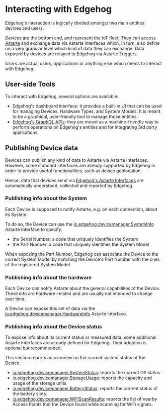# Interacting with Edgehog

Edgehog's interaction is logically divided amongst two main entities: devices and users.

_Devices_ are the bottom end, and represent the IoT fleet. They can access
[Astarte](https://github.com/astarte-platform/astarte) and exchange data via Astarte Interfaces
which, in turn, also define on a very granular level which kind of data they can exchange. Data
exposed by devices are relayed to Edgehog via Astarte Triggers.

_Users_ are actual users, applications or anything else which needs to interact with Edgehog.

## User-side Tools

To interact with Edgehog, several options are available:

- Edgehog's dashboard interface: it provides a built-in UI that can be used for managing Devices,
  Hardware Types, and System Models. It is meant to be a graphical, user-friendly tool to manage
  those entities.
- [Edgehog's GraphQL APIs](graphql-api-docs/): they are meant as a machine-friendly way to perform
  operations on Edgehog's entities and for integrating 3rd party applications.

## Publishing Device data

Devices can publish any kind of data to Astarte via Astarte Interfaces. However, some standard
interfaces are already supported by Edgehog in order to provide useful functionalities, such as
device geolocation.

Hence, data that devices send via
[Edgehog's Astarte Interfaces](https://github.com/edgehog-device-manager/edgehog-astarte-interfaces/)
are automatically understood, collected and reported by Edgehog.

### Publishing info about the System

Each Device is supposed to notify Astarte, e.g. on each connection, about its System.

To do so, the Device can use the [io.edgehog.devicemanager.SystemInfo](astarte_interfaces.html)
Astarte Interface to specify:

- the Serial Number: a code that uniquely identifies the System
- the Part Number: a code that uniquely identifies the System Model

When exposing the Part Number, Edgehog can associate the Device to the correct System Model by
matching the Device's Part Number with the ones of the registered System Model.

### Publishing info about the hardware

Each Device can notify Astarte about the general capabilities of the Device. These info are
hardware-related and are usually not intended to change over time.

A Device can expose this set of data via the
[io.edgehog.devicemanager.HardwareInfo](astarte_interfaces.html) Astarte Interface.

### Publishing info about the Device status

To expose info about its current status or measured data, some additional Astarte Interfaces are
already defined for Edgehog. Their adoption is optional but recommended.

This section reports an overview on the current system status of the Device.

- [io.edgehog.devicemanager.SystemStatus](astarte_interfaces.html): reports the current OS status.
- [io.edgehog.devicemanager.StorageUsage](astarte_interfaces.html): reports the capacity and usage
  of the storage units.
- [io.edgehog.devicemanager.BatteryStatus](astarte_interfaces.html): reports the current status of
  the battery slots.
- [io.edgehog.devicemanager.WiFiScanResults](astarte_interfaces.html): reports the list of nearby
  Access Points that the Device found while scanning for WiFi signals.
